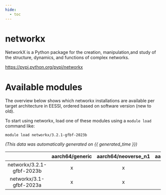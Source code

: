 ```yaml
---
hide:
  - toc
---
```


networkx
========


NetworkX is a Python package for the creation, manipulation,and study of the structure, dynamics, and functions of complex networks.

https://pypi.python.org/pypi/networkx
# Available modules


The overview below shows which networkx installations are available per target architecture in EESSI, ordered based on software version (new to old).

To start using networkx, load one of these modules using a `module load` command like:

```shell
module load networkx/3.2.1-gfbf-2023b
```

*(This data was automatically generated on {{ generated_time }})*  

| |aarch64/generic|aarch64/neoverse_n1|aarch64/neoverse_v1|x86_64/generic|x86_64/amd/zen2|x86_64/amd/zen3|x86_64/amd/zen4|x86_64/intel/haswell|x86_64/intel/skylake_avx512|
| :---: | :---: | :---: | :---: | :---: | :---: | :---: | :---: | :---: | :---: |
|networkx/3.2.1-gfbf-2023b|x|x|x|x|x|x|x|x|x|
|networkx/3.1-gfbf-2023a|x|x|x|x|x|x|-|x|x|
